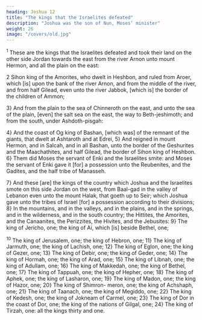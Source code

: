 ```yaml
---
heading: Joshua 12
title: "The kings that the Israelites defeated"
description: "Joshua was the son of Nun, Moses’ minister"
weight: 26
image: "/covers/old.jpg"
---
```




<sup>1</sup> These are the kings that the Israelites defeated and took their land on the other side Jordan towards the east from the river Arnon unto mount Hermon, and all the plain on the east:

2 Sihon king of the Amorites, who dwelt in Heshbon, and ruled from Aroer, which [is] upon the bank of the river Arnon, and from the middle of the river, and from half Gilead, even unto the river Jabbok, [which is] the border of the children of Ammon; 

3} And from the plain to the sea of Chinneroth on the east, and unto the sea of the plain,
[even] the salt sea on the east, the way to Beth-jeshimoth;
and from the south, under Ashdoth-pisgah:

4} And the coast of Og king of Bashan, [which was]
of the remnant of the giants, that dwelt at Ashtaroth and at
Edrei, 5} And reigned in mount Hermon, and in Salcah,
and in all Bashan, unto the border of the Geshurites and the
Maachathites, and half Gilead, the border of Sihon king of
Heshbon. 6} Them did Moses the servant of Enki
and the Israelites smite: and Moses the servant of
Enki gave it [for] a possession unto the Reubenites,
and the Gadites, and the half tribe of Manasseh.

7} And these [are] the kings of the country which Joshua and the Israelites smote on this side Jordan on the west, from Baal-gad in the valley of Lebanon even unto the mount Halak, that goeth up to Seir; which Joshua gave unto the tribes of Israel [for] a possession according to  their divisions; 8} In the mountains, and in the valleys,
and in the plains, and in the springs, and in the wilderness,
and in the south country; the Hittites, the Amorites, and the
Canaanites, the Perizzites, the Hivites, and the Jebusites:
9} The king of Jericho, one; the king of Ai, which [is]
beside Bethel, one; 


<sup>10</sup>  The king of Jerusalem, one; the king of Hebron, one; 11} The king of Jarmuth, one; the
king of Lachish, one; 12} The king of Eglon, one; the
king of Gezer, one; 13} The king of Debir, one; the
king of Geder, one; 14} The king of Hormah, one; the
king of Arad, one; 15} The king of Libnah, one; the
king of Adullam, one; 16} The king of Makkedah, one;
the king of Bethel, one; 17} The king of Tappuah, one;
the king of Hepher, one; 18} The king of Aphek, one;
the king of Lasharon, one; 19} The king of Madon,
one; the king of Hazor, one; 20} The king of Shimron-
meron, one; the king of Achshaph, one; 21} The king
of Taanach, one; the king of Megiddo, one; 22} The
king of Kedesh, one; the king of Jokneam of Carmel, one;
23} The king of Dor in the coast of Dor, one; the king
of the nations of Gilgal, one; 24} The king of Tirzah,
one: all the kings thirty and one.

